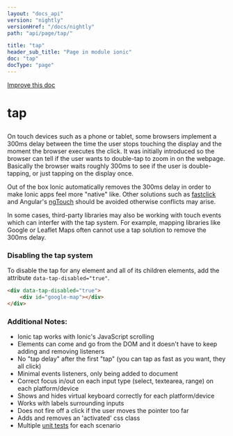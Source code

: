 ```yaml
---
layout: "docs_api"
version: "nightly"
versionHref: "/docs/nightly"
path: "api/page/tap/"

title: "tap"
header_sub_title: "Page in module ionic"
doc: "tap"
docType: "page"
---
```


<div class="improve-docs">
  <a href='http://github.com/driftyco/ionic/edit/master/js/utils/tap.js#L2'>
    Improve this doc
  </a>
</div>




<h1 class="api-title">

  tap



</h1>





On touch devices such as a phone or tablet, some browsers implement a 300ms delay between
the time the user stops touching the display and the moment the browser executes the
click. It was initially introduced so the browser can tell if the user wants to double-tap
to zoom in on the webpage. Basically the browser waits roughly 300ms to see if the user
is double-tapping, or just tapping on the display once.

Out of the box Ionic automatically removes the 300ms delay in order to make Ionic apps
feel more "native" like. Other solutions such as [fastclick](https://github.com/ftlabs/fastclick)
and Angular's [ngTouch](https://docs.angularjs.org/api/ngTouch) should be avoided otherwise
conflicts may arise.

In some cases, third-party libraries may also be working with touch events which can interfer
with the tap system. For example, mapping libraries like Google or Leaflet Maps often
cannot use a tap solution to remove the 300ms delay.

### Disabling the tap system
To disable the tap for any element and all of its children elements,
add the attribute `data-tap-disabled="true"`.

```html
<div data-tap-disabled="true">
    <div id="google-map"></div>
</div>
```

### Additional Notes:

- Ionic tap  works with Ionic's JavaScript scrolling
- Elements can come and go from the DOM and it doesn't have to keep adding and removing listeners
- No "tap delay" after the first "tap" (you can tap as fast as you want, they all click)
- Minimal events listeners, only being added to document
- Correct focus in/out on each input type (select, textearea, range) on each platform/device
- Shows and hides virtual keyboard correctly for each platform/device
- Works with labels surrounding inputs
- Does not fire off a click if the user moves the pointer too far
- Adds and removes an 'activated' css class
- Multiple [unit tests](https://github.com/driftyco/ionic/blob/master/test/unit/utils/tap.unit.js) for each scenario










  

  
  
  







